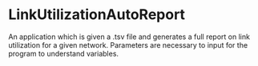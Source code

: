 # LinkUtilizationAutoReport
An application which is given a .tsv file and generates a full report on link utilization for a given network. Parameters are necessary to input for the program to understand variables.
